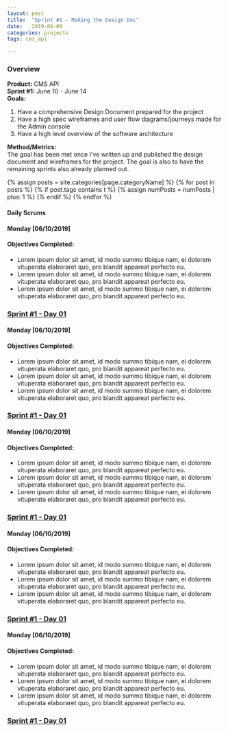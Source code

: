 ```yaml
---
layout: post
title:  "Sprint #1 - Making the Design Doc"
date:   2019-06-09
categories: projects
tags: cms_api

---
```


### Overview
<b>Product:</b> CMS API  
<b>Sprint #1:</b> June 10 - June 14  
<b>Goals:</b>

1. Have a comprehensive Design Document prepared for the project
2. Have a high spec wireframes and user flow diagrams/journeys made for the Admin console
3. Have a high level overview of the software architecture

<b>Method/Metrics:</b>  
The goal has been met once I've written up and published the design document and wireframes for the project.  The goal is also to have the remaining sprints also already planned out.


{% assign posts = site.categories[page.categoryName] %}
{% for post in posts %}
	{% if post.tags contains t %}
		{% assign numPosts = numPosts | plus: 1 %}
	{% endif %}
{% endfor %}

#### Daily Scrums

<div class='daily-scrum-container row'>
	<div class='daily-scrum-entry'>
		<div class='entry-content'>
			<h4> Monday [06/10/2019] </h4>
			<h4> Objectives Completed: </h4>
			<ul>
				<li> Lorem ipsum dolor sit amet, id modo summo tibique nam, ei dolorem vituperata elaboraret quo, pro blandit appareat perfecto eu. </li>
				<li> Lorem ipsum dolor sit amet, id modo summo tibique nam, ei dolorem vituperata elaboraret quo, pro blandit appareat perfecto eu. </li>
				<li> Lorem ipsum dolor sit amet, id modo summo tibique nam, ei dolorem vituperata elaboraret quo, pro blandit appareat perfecto eu. </li>
			</ul>
		</div>
	    <h3> <a href='#'>Sprint #1 - Day 01</a> </h3>
	</div>
	<div class='daily-scrum-entry'>
		<div class='entry-content'>
			<h4> Monday [06/10/2019] </h4>
			<h4> Objectives Completed: </h4>
			<ul>
				<li> Lorem ipsum dolor sit amet, id modo summo tibique nam, ei dolorem vituperata elaboraret quo, pro blandit appareat perfecto eu. </li>
				<li> Lorem ipsum dolor sit amet, id modo summo tibique nam, ei dolorem vituperata elaboraret quo, pro blandit appareat perfecto eu. </li>
				<li> Lorem ipsum dolor sit amet, id modo summo tibique nam, ei dolorem vituperata elaboraret quo, pro blandit appareat perfecto eu. </li>
			</ul>
		</div>
	    <h3> <a href='#'>Sprint #1 - Day 01</a> </h3>
	</div>
	<div class='daily-scrum-entry'>
		<div class='entry-content'>
			<h4> Monday [06/10/2019] </h4>
			<h4> Objectives Completed: </h4>
			<ul>
				<li> Lorem ipsum dolor sit amet, id modo summo tibique nam, ei dolorem vituperata elaboraret quo, pro blandit appareat perfecto eu. </li>
				<li> Lorem ipsum dolor sit amet, id modo summo tibique nam, ei dolorem vituperata elaboraret quo, pro blandit appareat perfecto eu. </li>
				<li> Lorem ipsum dolor sit amet, id modo summo tibique nam, ei dolorem vituperata elaboraret quo, pro blandit appareat perfecto eu. </li>
			</ul>
		</div>
	    <h3> <a href='#'>Sprint #1 - Day 01</a> </h3>
	</div>
	<div class='daily-scrum-entry'>
		<div class='entry-content'>
			<h4> Monday [06/10/2019] </h4>
			<h4> Objectives Completed: </h4>
			<ul>
				<li> Lorem ipsum dolor sit amet, id modo summo tibique nam, ei dolorem vituperata elaboraret quo, pro blandit appareat perfecto eu. </li>
				<li> Lorem ipsum dolor sit amet, id modo summo tibique nam, ei dolorem vituperata elaboraret quo, pro blandit appareat perfecto eu. </li>
				<li> Lorem ipsum dolor sit amet, id modo summo tibique nam, ei dolorem vituperata elaboraret quo, pro blandit appareat perfecto eu. </li>
			</ul>
		</div>
	    <h3> <a href='#'>Sprint #1 - Day 01</a> </h3>
	</div>
	<div class='daily-scrum-entry'>
		<div class='entry-content'>
			<h4> Monday [06/10/2019] </h4>
			<h4> Objectives Completed: </h4>
			<ul>
				<li> Lorem ipsum dolor sit amet, id modo summo tibique nam, ei dolorem vituperata elaboraret quo, pro blandit appareat perfecto eu. </li>
				<li> Lorem ipsum dolor sit amet, id modo summo tibique nam, ei dolorem vituperata elaboraret quo, pro blandit appareat perfecto eu. </li>
				<li> Lorem ipsum dolor sit amet, id modo summo tibique nam, ei dolorem vituperata elaboraret quo, pro blandit appareat perfecto eu. </li>
			</ul>
		</div>
	    <h3> <a href='#'>Sprint #1 - Day 01</a> </h3>
	</div>
</div>



<!--I don't think its quite necessary to make a new separate page for each every daily scrum, so I'll compile all my notes and everything here.-->

<!--#### Monday - 06/10/2019-->

<!--##### Daily Objectives:-->
<!--1. Have Low-Spec Userflow diagram-->
<!--2. Have Low-Spec Wireframe-->

<!--##### Notes:-->

<!--##### Lessons Learned:-->

<!--##### Plans for Tomorrow:-->




<!--Hey haha I'm still in the planning stage for the planning stage.-->
<!--How do you even start a 'product'?  In general, most people will start off by just making an MVP (minimum viable product), but if I'm going for a BDUF (big design up front) kind of thing, I want to make a sprint entirely just for the planning stage?-->

<!--Basically determine resources, collections which are sets of resources, URL's which are paths to resources.  -->
<!--And then try and determine the HTTP methods.  Another question to consider would be whether or not to create POST and UPDATE endpoints, since technically you should only be updating the content through the ADMIN api.  If I choose to include the POST and UPDATE endpoints, would the admin interface somehow make use of this?  -->
<!--Along that topic, should I make the API itself first or the admin interface?  On a different note, don't forget to use HTTP response codes! Also support filtering through the API and not just through the admin.-->
<!--Also think about mimicking wordpress's guidelines and usability. -->

<!--#### Tasks To Do-->

<!--1. Write out description of project and specifications-->
<!--2. Draw out infrasctructure diagrams-->
<!--3. Make low spec to high spec wireframes-->
<!--4. figure out implementation and design architectures-->
<!--  * hello :)-->
<!--  * core questions: how do u support multiple databases?-->
<!--  * things to look into: -->